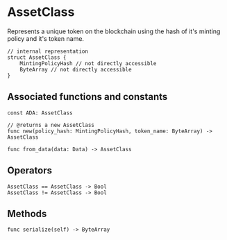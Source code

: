 # AssetClass

Represents a unique token on the blockchain using the hash of it's minting policy and it's token name.

```helios
// internal representation
struct AssetClass {
    MintingPolicyHash // not directly accessible
    ByteArray // not directly accessible
}
```

## Associated functions and constants

```helios
const ADA: AssetClass

// @returns a new AssetClass
func new(policy_hash: MintingPolicyHash, token_name: ByteArray) -> AssetClass

func from_data(data: Data) -> AssetClass
```

## Operators

```helios
AssetClass == AssetClass -> Bool
AssetClass != AssetClass -> Bool
```

## Methods

```helios
func serialize(self) -> ByteArray
```
